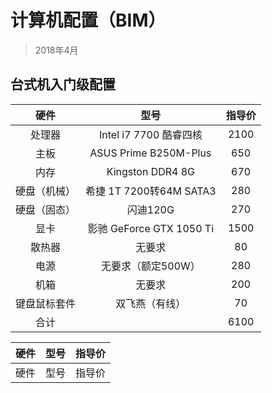 # 计算机配置（BIM）
> 2018年4月

## 台式机入门级配置 
 
| 硬件 | 型号 | 指导价 |  
| :---: | :---: | :---: |  
| 处理器 | Intel i7 7700 酷睿四核 | 2100 |  
| 主板 | ASUS Prime B250M-Plus | 650 |  
| 内存 | Kingston  DDR4  8G | 670 |  
| 硬盘（机械） | 希捷 1T 7200转64M SATA3 | 280 |  
| 硬盘（固态） | 闪迪120G | 270 |  
| 显卡 | 影驰 GeForce GTX 1050 Ti | 1500 |  
| 散热器 | 无要求 | 80 |  
| 电源 | 无要求（额定500W） | 280 |  
| 机箱 | 无要求 | 200 |  
| 键盘鼠标套件 | 双飞燕（有线） | 70 |  
| 合计 |  | 6100 |



| 硬件 | 型号 | 指导价 |  
| :---: | :---: | :---: |  
| 硬件 | 型号 | 指导价 |  